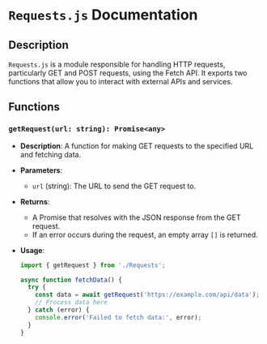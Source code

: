 # `Requests.js` Documentation

## Description

`Requests.js` is a module responsible for handling HTTP requests, particularly GET and POST requests, using the Fetch API. It exports two functions that allow you to interact with external APIs and services.

## Functions

### `getRequest(url: string): Promise<any>`

- **Description**: A function for making GET requests to the specified URL and fetching data.

- **Parameters**:
  - `url` (string): The URL to send the GET request to.

- **Returns**:
  - A Promise that resolves with the JSON response from the GET request.
  - If an error occurs during the request, an empty array `[]` is returned.

- **Usage**:
  ```javascript
  import { getRequest } from './Requests';

  async function fetchData() {
    try {
      const data = await getRequest('https://example.com/api/data');
      // Process data here
    } catch (error) {
      console.error('Failed to fetch data:', error);
    }
  }
